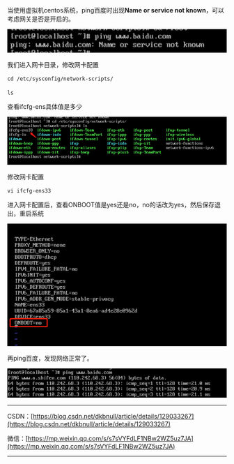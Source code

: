 当使用虚拟机centos系统，ping百度时出现**Name or service not known**，可以考虑网关是否是开启的。

![clipboard.png](02_Centos7虚拟机无法连接网络.assets/clip_image002.gif)

我们进入网卡目录，修改网卡配置

~~~shell
cd /etc/sysconfig/network-scripts/

ls
~~~

查看ifcfg-ens具体值是多少

![clipboard.png](02_Centos7虚拟机无法连接网络.assets/clip_image004.gif)

 修改网卡配置

~~~shell
vi ifcfg-ens33
~~~

进入网卡配置后，查看ONBOOT值是yes还是no，no的话改为yes，然后保存退出，重启系统

![clipboard.png](02_Centos7虚拟机无法连接网络.assets/clip_image006.gif)

 再ping百度，发现网络正常了。

![clipboard.png](02_Centos7虚拟机无法连接网络.assets/clip_image008.gif)

 

---

CSDN：[https://blog.csdn.net/dkbnull/article/details/129033267](https://blog.csdn.net/dkbnull/article/details/129033267)

微信：[https://mp.weixin.qq.com/s/s7sVYFdLF1NBw2WZ5uz7JA](https://mp.weixin.qq.com/s/s7sVYFdLF1NBw2WZ5uz7JA)

---